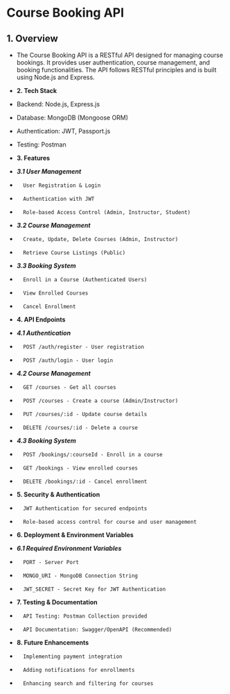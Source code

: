 # Course Booking API

## 1. Overview

- The Course Booking API is a RESTful API designed for managing course bookings. It provides user authentication, course management, and booking functionalities. The API follows RESTful principles and is built using Node.js and Express.

- **2. Tech Stack**
- Backend: Node.js, Express.js
- Database: MongoDB (Mongoose ORM)
- Authentication: JWT, Passport.js
- Testing: Postman

- **3. Features**
- ***3.1 User Management***
-		User Registration & Login
- 		Authentication with JWT
-		Role-based Access Control (Admin, Instructor, Student)
- ***3.2 Course Management***
-		Create, Update, Delete Courses (Admin, Instructor)
-		Retrieve Course Listings (Public)
- ***3.3 Booking System***
-		Enroll in a Course (Authenticated Users)
-		View Enrolled Courses
-		Cancel Enrollment
- **4. API Endpoints**
- ***4.1 Authentication***
-		POST /auth/register - User registration
-		POST /auth/login - User login
- ***4.2 Course Management***
-		GET /courses - Get all courses
-		POST /courses - Create a course (Admin/Instructor)
-		PUT /courses/:id - Update course details
-		DELETE /courses/:id - Delete a course
- ***4.3 Booking System***
-		POST /bookings/:courseId - Enroll in a course
-		GET /bookings - View enrolled courses
-		DELETE /bookings/:id - Cancel enrollment
- **5. Security & Authentication**
-		JWT Authentication for secured endpoints
-		Role-based access control for course and user management
- **6. Deployment & Environment Variables**
- ***6.1 Required Environment Variables***
-		PORT - Server Port
-		MONGO_URI - MongoDB Connection String
-		JWT_SECRET - Secret Key for JWT Authentication
- **7. Testing & Documentation**
-		API Testing: Postman Collection provided
-		API Documentation: Swagger/OpenAPI (Recommended)
- **8. Future Enhancements**
-		Implementing payment integration
-		Adding notifications for enrollments
-		Enhancing search and filtering for courses